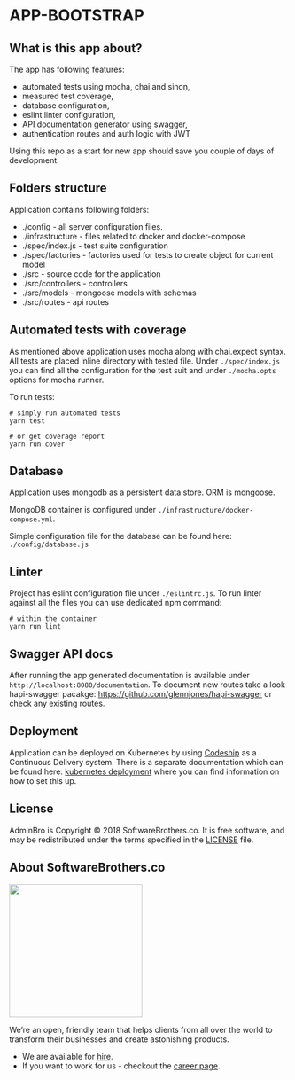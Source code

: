 # APP-BOOTSTRAP

## What is this app about?

The app has following features:

- automated tests using mocha, chai and sinon,
- measured test coverage,
- database configuration,
- eslint linter configuration,
- API documentation generator using swagger,
- authentication routes and auth logic with JWT

Using this repo as a start for new app should save you couple of days of development.

## Folders structure

Application contains following folders:

- ./config - all server configuration files.
- ./infrastructure - files related to docker and docker-compose
- ./spec/index.js - test suite configuration
- ./spec/factories - factories used for tests to create object for current model
- ./src - source code for the application
- ./src/controllers - controllers
- ./src/models - mongoose models with schemas
- ./src/routes - api routes

## Automated tests with coverage

As mentioned above application uses mocha along with chai.expect syntax. All tests are placed inline directory with tested file. Under `./spec/index.js` you can find all the configuration for the test suit and under `./mocha.opts` options for mocha runner.

To run tests:
```
# simply run automated tests
yarn test

# or get coverage report
yarn run cover
```

## Database

Application uses mongodb as a persistent data store. ORM is mongoose.

MongoDB container is configured under `./infrastructure/docker-compose.yml`.

Simple configuration file for the database can be found here: `./config/database.js`

## Linter

Project has eslint configuration file under `./eslintrc.js`. To run linter against all the files you can use dedicated npm command:

```
# within the container
yarn run lint
```

## Swagger API docs

After running the app generated documentation is available under `http://localhost:8080/documentation`. To document new routes take a look hapi-swagger pacakge: https://github.com/glennjones/hapi-swagger or check any existing routes.

## Deployment

Application can be deployed on Kubernetes by using [Codeship](codeship.io) as a Continuous Delivery system. There is a separate documentation which can be found here: [kubernetes deployment](infrastructure/k8s/README.md) where you can find information on how to set this up.

## License

AdminBro is Copyright © 2018 SoftwareBrothers.co. It is free software, and may be redistributed under the terms specified in the [LICENSE](LICENSE.md) file.

## About SoftwareBrothers.co

<img src="https://softwarebrothers.co/assets/images/software-brothers-logo-full.svg" width=240>

We’re an open, friendly team that helps clients from all over the world to transform their businesses and create astonishing products.

* We are available for [hire](https://softwarebrothers.co/contact).
* If you want to work for us - checkout the [career page](https://softwarebrothers.co/career).